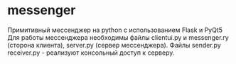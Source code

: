 # messenger
Примитивный мессенджер на python с использованием Flask и PyQt5
Для работы мессенджера необходимы файлы clientui.py и messenger.ry (сторона клиента), server.py (сервер мессенджера).
Файлы sender.py receiver.py - реализуют консольный доступ к серверу.

